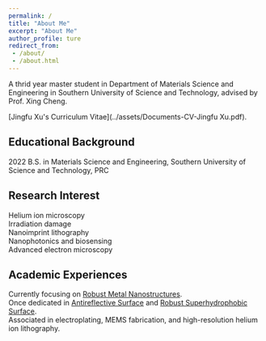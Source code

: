 ```yaml
---
permalink: /
title: "About Me"
excerpt: "About Me"
author_profile: ture
redirect_from: 
 - /about/
 - /about.html
---
```


A thrid year master student in Department of Materials Science and Engineering in Southern University of Science and Technology, advised by Prof. Xing Cheng.

[Jingfu Xu's Curriculum Vitae](../assets/Documents-CV-Jingfu Xu.pdf).

Educational Background
------
2022   B.S. in Materials Science and Engineering, Southern University of Science and Technology, PRC

Research Interest
------
Helium ion microscopy  
Irradiation damage  
Nanoimprint lithography  
Nanophotonics and biosensing  
Advanced electron microscopy  

Academic Experiences
------
Currently focusing on [Robust Metal Nanostructures](../images/metal.jpg).  
Once dedicated in [Antireflective Surface](../images/antireflective.jpg) and [Robust Superhydrophobic Surface](../images/superhydrophobic.jpg).  
Associated in electroplating, MEMS fabrication, and high-resolution helium ion lithography.
